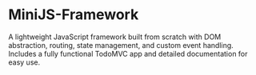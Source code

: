 # MiniJS-Framework
A lightweight JavaScript framework built from scratch with DOM abstraction, routing, state management, and custom event handling. Includes a fully functional TodoMVC app and detailed documentation for easy use.
